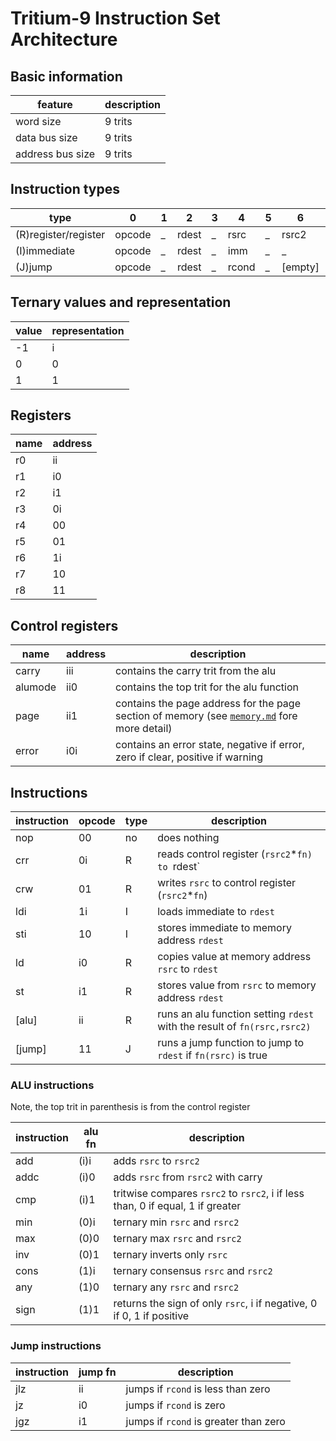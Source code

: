 
# Tritium-9 Instruction Set Architecture

## Basic information
| feature        | description |
|----------------|-------------|
|word size       |   9 trits   |
|data bus size   |   9 trits   |
|address bus size|   9 trits   |

## Instruction types

|        type        |   0   |   1   |   2   |   3   |   4   |   5   |   6   |   7   |   8   |
|--------------------|-------|-------|-------|-------|-------|-------|-------|-------|-------|
|(R)register/register|opcode |   _   | rdest |   _   | rsrc  |   _   | rsrc2 |   _   |  fn   |
|(I)immediate        |opcode |   _   | rdest |   _   | imm   |   _   |   _   |   _   |   _   |
|(J)jump             |opcode |   _   | rdest |   _   | rcond |   _   |[empty]|   _   |  fn   |

## Ternary values and representation

| value | representation |
|-------|----------------|
|  -1   |       i        |
|   0   |       0        |
|   1   |       1        |

## Registers 

| name | address |
|------|---------|
|  r0  |   ii    |
|  r1  |   i0    |
|  r2  |   i1    |
|  r3  |   0i    |
|  r4  |   00    |
|  r5  |   01    |
|  r6  |   1i    |
|  r7  |   10    |
|  r8  |   11    |

## Control registers

| name     | address | description |
|----------|---------|-------------|
|carry     |   iii   |contains the carry trit from the alu|
|alumode   |   ii0   |contains the top trit for the alu function|
|page      |   ii1   |contains the page address for the page section of memory (see [`memory.md`](memory.md) fore more detail)|
|error     |   i0i   |contains an error state, negative if error, zero if clear, positive if warning|

## Instructions

| instruction | opcode | type | description |
|-------------|--------|------|-------------|
| nop         |   00   |  no  |does nothing |
| crr         |   0i   |  R   |reads control register (`rsrc2`*`fn) to `rdest`|
| crw         |   01   |  R   |writes `rsrc` to control register (`rsrc2`*`fn`)|
| ldi         |   1i   |  I   |loads immediate to `rdest`|
| sti         |   10   |  I   |stores immediate to memory address `rdest`|
| ld          |   i0   |  R   |copies value at memory address `rsrc` to `rdest`|
| st          |   i1   |  R   |stores value from `rsrc` to memory address `rdest`|
| [alu]       |   ii   |  R   |runs an alu function setting `rdest` with the result of `fn(rsrc,rsrc2)`|
| [jump]      |   11   |  J   |runs a jump function to jump to `rdest` if `fn(rsrc)` is true|

### ALU instructions
Note, the top trit in parenthesis is from the control register

| instruction | alu fn | description |
|-------------|--------|-------------|
| add         |  (i)i   |adds `rsrc` to `rsrc2`|
| addc        |  (i)0   |adds `rsrc` from `rsrc2` with carry|
| cmp         |  (i)1   |tritwise compares `rsrc2` to `rsrc2`, i if less than, 0 if equal, 1 if greater|
| min         |  (0)i   |ternary min `rsrc` and `rsrc2`|
| max         |  (0)0   |ternary max `rsrc` and `rsrc2`|
| inv         |  (0)1   |ternary inverts only `rsrc`|
| cons        |  (1)i   |ternary consensus `rsrc` and `rsrc2`|
| any         |  (1)0   |ternary any `rsrc` and `rsrc2`|
| sign        |  (1)1   |returns the sign of only `rsrc`, i if negative, 0 if 0, 1 if positive|

### Jump instructions

| instruction | jump fn | description |
|-------------|---------|-------------|
| jlz         |    ii   |jumps if `rcond` is less than zero|
| jz          |    i0   |jumps if `rcond` is zero|
| jgz         |    i1   |jumps if `rcond` is greater than zero|